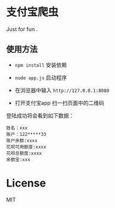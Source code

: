 # 支付宝爬虫

Just for fun .

## 使用方法

* `npm install` 安装依赖

* `node app.js` 启动程序

* 在浏览器中输入 `http://127.0.0.1:8080` 

* 打开支付宝app 扫一扫页面中的二维码

登陆成功将会看到如下数据：

```
姓名：xxx
账户：122*****33
账户余额:xxxx
花呗可用额度:xxxx
花呗总额度:xxxx
余额宝:xxx
```


# License

MIT